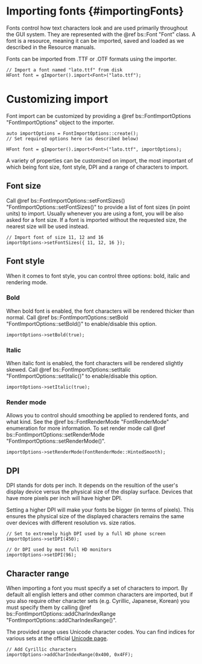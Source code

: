 Importing fonts 						{#importingFonts}
===============

Fonts control how text characters look and are used primarily throughout the GUI system. They are represented with the @ref bs::Font "Font" class. A font is a resource, meaning it can be imported, saved and loaded as we described in the Resource manuals.

Fonts can be imported from .TTF or .OTF formats using the importer.

~~~~~~~~~~~~~{.cpp}
// Import a font named "lato.ttf" from disk
HFont font = gImporter().import<Font>("lato.ttf");
~~~~~~~~~~~~~

# Customizing import
Font import can be customized by providing a @ref bs::FontImportOptions "FontImportOptions" object to the importer.

~~~~~~~~~~~~~{.cpp}
auto importOptions = FontImportOptions::create();
// Set required options here (as described below)

HFont font = gImporter().import<Font>("lato.ttf", importOptions);
~~~~~~~~~~~~~

A variety of properties can be customized on import, the most important of which being font size, font style, DPI and a range of characters to import.

## Font size
Call @ref bs::FontImportOptions::setFontSizes() "FontImportOptions::setFontSizes()" to provide a list of font sizes (in point units) to import. Usually whenever you are using a font, you will be also asked for a font size. If a font is imported without the requested size, the nearest size will be used instead.

~~~~~~~~~~~~~{.cpp}
// Import font of size 11, 12 and 16
importOptions->setFontSizes({ 11, 12, 16 });
~~~~~~~~~~~~~

## Font style
When it comes to font style, you can control three options: bold, italic and rendering mode.

### Bold
When bold font is enabled, the font characters will be rendered thicker than normal. Call @ref bs::FontImportOptions::setBold "FontImportOptions::setBold()" to enable/disable this option.

~~~~~~~~~~~~~{.cpp}
importOptions->setBold(true);
~~~~~~~~~~~~~

### Italic
When italic font is enabled, the font characters will be rendered slightly skewed. Call @ref bs::FontImportOptions::setItalic "FontImportOptions::setItalic()" to enable/disable this option.

~~~~~~~~~~~~~{.cpp}
importOptions->setItalic(true);
~~~~~~~~~~~~~

### Render mode
Allows you to control should smoothing be applied to rendered fonts, and what kind. See the @ref bs::FontRenderMode "FontRenderMode" enumeration for more information. To set render mode call @ref bs::FontImportOptions::setRenderMode "FontImportOptions::setRenderMode()".

~~~~~~~~~~~~~{.cpp}
importOptions->setRenderMode(FontRenderMode::HintedSmooth);
~~~~~~~~~~~~~

## DPI
DPI stands for dots per inch. It depends on the resultion of the user's display device versus the physical size of the display surface. Devices that have more pixels per inch will have higher DPI. 

Setting a higher DPI will make your fonts be bigger (in terms of pixels). This ensures the physical size of the displayed characters remains the same over devices with different resolution vs. size ratios.

~~~~~~~~~~~~~{.cpp}
// Set to extremely high DPI used by a full HD phone screen
importOptions->setDPI(450);

// Or DPI used by most full HD monitors
importOptions->setDPI(96);
~~~~~~~~~~~~~

## Character range
When importing a font you must specify a set of characters to import. By default all english letters and other common characters are imported, but if you also require other character sets (e.g. Cyrillic, Japanese, Korean) you must specify them by calling @ref bs::FontImportOptions::addCharIndexRange "FontImportOptions::addCharIndexRange()".

The provided range uses Unicode character codes. You can find indices for various sets at the official [Unicode page](http://www.unicode.org/charts/).

~~~~~~~~~~~~~{.cpp}
// Add Cyrillic characters
importOptions->addCharIndexRange(0x400, 0x4FF);
~~~~~~~~~~~~~